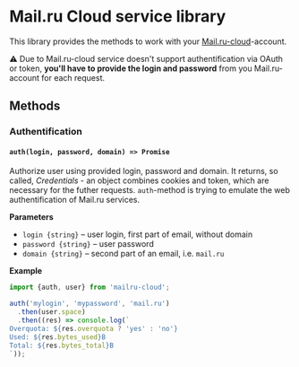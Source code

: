 # Mail.ru Cloud service library

This library provides the methods to work with your [Mail.ru-cloud](https://cloud.mail.ru)-account.

⚠️ Due to Mail.ru-cloud service doesn't support authentification via OAuth or token, **you'll have 
to provide the login and password** from you Mail.ru-account for each request.

## Methods

### Authentification

#### `auth(login, password, domain) => Promise`

Authorize user using provided login, password and domain. It returns, 
so called, _Credentials_ - an object combines cookies and token, which are necessary
for the futher requests. `auth`-method is trying to emulate the web
authentification of Mail.ru services.

**Parameters**

* `login {string}` – user login, first part of email, without domain
* `password {string}` – user password
* `domain {string}` – second part of an email, i.e. `mail.ru`

**Example**

```ts
import {auth, user} from 'mailru-cloud';

auth('mylogin', 'mypassword', 'mail.ru')
  .then(user.space)
  .then((res) => console.log(`
Overquota: ${res.overquota ? 'yes' : 'no'}
Used: ${res.bytes_used}B
Total: ${res.bytes_total}B
`));
```